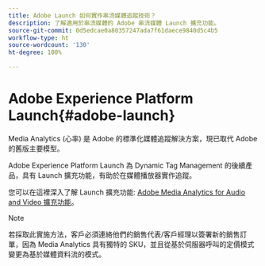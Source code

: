 ```yaml
---
title: Adobe Launch 如何實作串流媒體追蹤技術？
description: 了解適用於串流媒體的 Adobe 串流媒體 Launch 擴充功能。
source-git-commit: 0d5edcae0a80357247ada7f61daece9840d5c4b5
workflow-type: ht
source-wordcount: '130'
ht-degree: 100%

---
```



# Adobe Experience Platform Launch{#adobe-launch}

Media Analytics (心率) 是 Adobe 的標準化媒體追蹤解決方案，現已取代 Adobe 的舊版主要模型。

Adobe Experience Platform Launch 為 Dynamic Tag Management 的後續產品，具有 Launch 擴充功能，有助於在媒體播放器實作追蹤。

您可以在這裡深入了解 Launch 擴充功能: [Adobe Media Analytics for Audio and Video 擴充功能](https://experienceleague.adobe.com/docs/launch/using/extensions-ref/adobe-extension/media-analytics-extension/overview.html?lang=zh-Hant)。

>[!NOTE]
>
>若採取此實施方法，客戶必須連絡他們的銷售代表/客戶經理以簽署新的銷售訂單，因為 Media Analytics 具有獨特的 SKU，並且從基於伺服器呼叫的定價模式變更為基於媒體資料流的模式。
